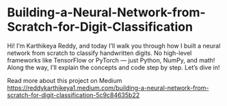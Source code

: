 # Building-a-Neural-Network-from-Scratch-for-Digit-Classification
Hi! I’m Karthikeya Reddy, and today I’ll walk you through how I built a neural network from scratch to classify handwritten digits. No high-level frameworks like TensorFlow or PyTorch — just Python, NumPy, and math! Along the way, I’ll explain the concepts and code step by step. Let’s dive in!

Read more about this project on Medium
https://reddykarthikeya1.medium.com/building-a-neural-network-from-scratch-for-digit-classification-5c9c84635b22
